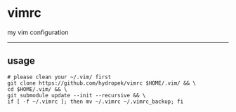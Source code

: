 # vimrc
my vim configuration

---

## usage

```shell
# please clean your ~/.vim/ first
git clone https://github.com/hydropek/vimrc $HOME/.vim/ && \
cd $HOME/.vim/ && \
git submodule update --init --recursive && \
if [ -f ~/.vimrc ]; then mv ~/.vimrc ~/.vimrc_backup; fi
```
